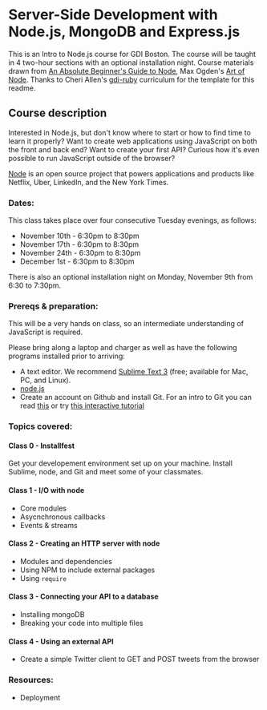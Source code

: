# Server-Side Development with Node.js, MongoDB and Express.js

This is an Intro to Node.js course for GDI Boston. The course will be taught in 4 two-hour sections with an optional installation night. Course materials drawn from [An Absolute Beginner's Guide to Node](http://blog.modulus.io/absolute-beginners-guide-to-nodejs), Max Ogden's [Art of Node](https://github.com/maxogden/art-of-node). Thanks to Cheri Allen's [gdi-ruby](https://github.com/cherimarie/gdi-ruby) curriculum for the template for this readme.

## Course description

Interested in Node.js, but don't know where to start or how to find time to learn it properly? Want to create web applications using JavaScript on both the front and back end? Want to create your first API? Curious how it's even possible to run JavaScript outside of the browser?

[Node](https://github.com/nodejs/node) is an open source project that powers applications and products like Netflix, Uber, LinkedIn, and the New York Times.

### Dates:
This class takes place over four consecutive Tuesday evenings, as follows:
 - November 10th - 6:30pm to 8:30pm
 - November 17th - 6:30pm to 8:30pm
 - November 24th  - 6:30pm to 8:30pm
 - December 1st - 6:30pm to 8:30pm

There is also an optional installation night on Monday, November 9th from 6:30 to 7:30pm.

### Prereqs & preparation:

This will be a very hands on class, so an intermediate understanding of JavaScript is required. 

Please bring along a laptop and charger as well as have the following programs installed prior to arriving:
 - A text editor. We recommend [Sublime Text 3](https://www.sublimetext.com/3) (free; available for Mac, PC, and Linux).
 - [node.js](nodejs.org)
 - Create an account on Github and install Git. For an intro to Git you can read [this](https://rogerdudler.github.io/git-guide/) or try [this interactive tutorial](https://try.github.io/levels/1/challenges/1)


### Topics covered:

#### Class 0 - Installfest
 
 Get your developement environment set up on your machine. Install Sublime, node, and Git and meet some of your classmates.

#### Class 1 - I/O with node
  - Core modules
  - Asycnchronous callbacks
  - Events & streams
    
#### Class 2 - Creating an HTTP server with node
  - Modules and dependencies
  - Using NPM to include external packages
  - Using `require`

#### Class 3 - Connecting your API to a database
  - Installing mongoDB
  - Breaking your code into multiple files

#### Class 4 - Using an external API
  - Create a simple Twitter client to GET and POST tweets from the browser

### Resources:
  - Deployment
